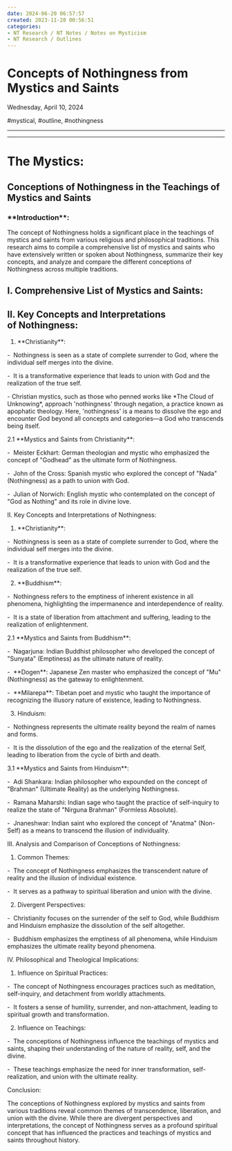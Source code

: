 ```yaml
---
date: 2024-06-20 06:57:57
created: 2023-11-28 00:56:51
categories:
- NT Research / NT Notes / Notes on Mysticism
- NT Research / Outlines
---
```


# Concepts of Nothingness from Mystics and Saints

Wednesday, April 10, 2024

#mystical, #outline, #nothingness

  

* * *

  

* * *

  

# The Mystics:

## Conceptions of Nothingness in the Teachings of Mystics and Saints

### \*\*Introduction\*\*:

The concept of Nothingness holds a significant place in the teachings of mystics and saints from various religious and philosophical traditions. This research aims to compile a comprehensive list of mystics and saints who have extensively written or spoken about Nothingness, summarize their key concepts, and analyze and compare the different conceptions of Nothingness across multiple traditions.

##   

## I. Comprehensive List of Mystics and Saints:

## II. Key Concepts and Interpretations of Nothingness:

1. \*\*Christianity\*\*:

\-  Nothingness is seen as a state of complete surrender to God, where the individual self merges into the divine.

\-  It is a transformative experience that leads to union with God and the realization of the true self.

\- Christian mystics, such as those who penned works like \*The Cloud of Unknowing\*, approach 'nothingness' through negation, a practice known as apophatic theology. Here, 'nothingness' is a means to dissolve the ego and encounter God beyond all concepts and categories—a God who transcends being itself.

2.1 \*\*Mystics and Saints from Christianity\*\*:

\-  Meister Eckhart: German theologian and mystic who emphasized the concept of "Godhead" as the ultimate form of Nothingness.

\-  John of the Cross: Spanish mystic who explored the concept of "Nada" (Nothingness) as a path to union with God.

\-  Julian of Norwich: English mystic who contemplated on the concept of "God as Nothing" and its role in divine love.

  

II. Key Concepts and Interpretations of Nothingness:

1. \*\*Christianity\*\*:

\-  Nothingness is seen as a state of complete surrender to God, where the individual self merges into the divine.

\-  It is a transformative experience that leads to union with God and the realization of the true self.

2. \*\*Buddhism\*\*:

\-  Nothingness refers to the emptiness of inherent existence in all phenomena, highlighting the impermanence and interdependence of reality.

\-  It is a state of liberation from attachment and suffering, leading to the realization of enlightenment.

2.1 \*\*Mystics and Saints from Buddhism\*\*:

\-  Nagarjuna: Indian Buddhist philosopher who developed the concept of "Sunyata" (Emptiness) as the ultimate nature of reality.

\-  \*\*Dogen\*\*: Japanese Zen master who emphasized the concept of "Mu" (Nothingness) as the gateway to enlightenment.

\-  \*\*Milarepa\*\*: Tibetan poet and mystic who taught the importance of recognizing the illusory nature of existence, leading to Nothingness.

3. Hinduism:

\-  Nothingness represents the ultimate reality beyond the realm of names and forms.

\-  It is the dissolution of the ego and the realization of the eternal Self, leading to liberation from the cycle of birth and death.

3.1 \*\*Mystics and Saints from Hinduism\*\*:

\-  Adi Shankara: Indian philosopher who expounded on the concept of "Brahman" (Ultimate Reality) as the underlying Nothingness.

\-  Ramana Maharshi: Indian sage who taught the practice of self-inquiry to realize the state of "Nirguna Brahman" (Formless Absolute).

\-  Jnaneshwar: Indian saint who explored the concept of "Anatma" (Non-Self) as a means to transcend the illusion of individuality.

  

III. Analysis and Comparison of Conceptions of Nothingness:

1. Common Themes:

\-  The concept of Nothingness emphasizes the transcendent nature of reality and the illusion of individual existence.

\-  It serves as a pathway to spiritual liberation and union with the divine.

2. Divergent Perspectives:

\-  Christianity focuses on the surrender of the self to God, while Buddhism and Hinduism emphasize the dissolution of the self altogether.

\-  Buddhism emphasizes the emptiness of all phenomena, while Hinduism emphasizes the ultimate reality beyond phenomena.

IV. Philosophical and Theological Implications:

1. Influence on Spiritual Practices:

\-  The concept of Nothingness encourages practices such as meditation, self-inquiry, and detachment from worldly attachments.

\-  It fosters a sense of humility, surrender, and non-attachment, leading to spiritual growth and transformation.

2. Influence on Teachings:

\-  The conceptions of Nothingness influence the teachings of mystics and saints, shaping their understanding of the nature of reality, self, and the divine.

\-  These teachings emphasize the need for inner transformation, self-realization, and union with the ultimate reality.

Conclusion:

The conceptions of Nothingness explored by mystics and saints from various traditions reveal common themes of transcendence, liberation, and union with the divine. While there are divergent perspectives and interpretations, the concept of Nothingness serves as a profound spiritual concept that has influenced the practices and teachings of mystics and saints throughout history.